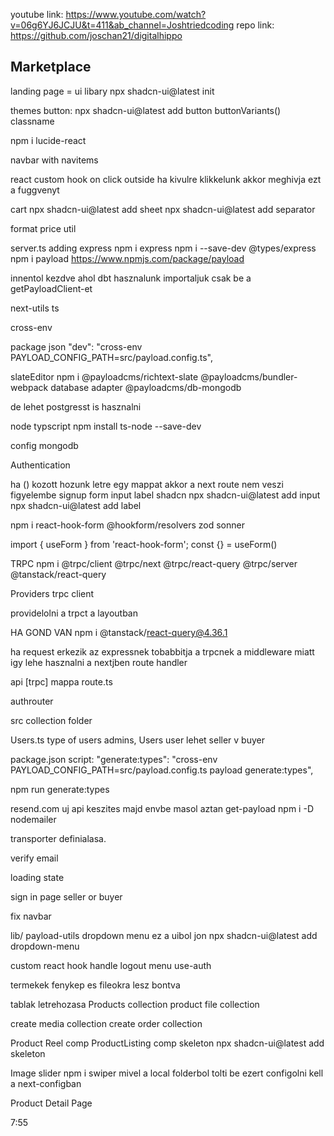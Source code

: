 youtube link: https://www.youtube.com/watch?v=06g6YJ6JCJU&t=411&ab_channel=Joshtriedcoding
repo link: https://github.com/joschan21/digitalhippo

## Marketplace

landing page = ui libary
npx shadcn-ui@latest init

themes
button:
npx shadcn-ui@latest add button
buttonVariants() classname

npm i lucide-react

navbar with navitems

react custom hook on click outside
ha kivulre klikkelunk akkor meghivja ezt a fuggvenyt

cart
npx shadcn-ui@latest add sheet
npx shadcn-ui@latest add separator

format price util

server.ts adding express
npm i express
npm i --save-dev @types/express
npm i payload
https://www.npmjs.com/package/payload

innentol kezdve ahol dbt hasznalunk importaljuk csak be a getPayloadClient-et

next-utils ts

cross-env

package json
"dev": "cross-env PAYLOAD_CONFIG_PATH=src/payload.config.ts",

slateEditor
npm i @payloadcms/richtext-slate
@payloadcms/bundler-webpack
database adapter
@payloadcms/db-mongodb

de lehet postgresst is hasznalni 

node typscript 
npm install ts-node --save-dev

config mongodb 

Authentication

ha () kozott hozunk letre egy mappat akkor a next route nem veszi figyelembe
signup form
input label shadcn 
npx shadcn-ui@latest add input
npx shadcn-ui@latest add label

npm i react-hook-form @hookform/resolvers zod sonner

import { useForm } from 'react-hook-form';
const {} = useForm()

TRPC
npm i @trpc/client @trpc/next @trpc/react-query @trpc/server @tanstack/react-query

Providers 
trpc client

providelolni a trpct a layoutban

HA GOND VAN npm i @tanstack/react-query@4.36.1

ha request erkezik az expressnek tobabbitja a trpcnek a middleware miatt igy lehe hasznalni a nextjben
route handler 

api [trpc] mappa
route.ts


authrouter

src collection folder

Users.ts 
type of users
admins, Users
user lehet seller v buyer

package.json
script:
 "generate:types": "cross-env PAYLOAD_CONFIG_PATH=src/payload.config.ts payload generate:types",

npm run generate:types

resend.com
uj api keszites majd envbe masol
aztan get-payload
npm i -D nodemailer

transporter definialasa.

verify email

loading state

sign in page
seller or buyer

fix navbar

lib/ payload-utils
dropdown menu
ez a uibol jon npx shadcn-ui@latest add dropdown-menu

custom react hook handle logout menu
use-auth

termekek fenykep es fileokra lesz bontva

tablak letrehozasa Products collection
product file collection

create media collection
create order collection

Product Reel comp
ProductListing comp
skeleton
npx shadcn-ui@latest add skeleton

Image slider 
npm i swiper
mivel a local folderbol tolti be ezert configolni kell a next-configban

Product Detail Page

7:55
